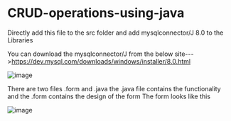 # CRUD-operations-using-java

Directly add this file to the src folder and add mysqlconnector/J 8.0 to the Libraries

You can download the mysqlconnector/J from the below site--->https://dev.mysql.com/downloads/windows/installer/8.0.html

![image](https://github.com/shivacharan6121/CRUD-operations-using-java/assets/73306462/8f52a603-9bbd-4190-a968-44a23e609a7d)

There are two files .form and .java the .java file contains the functionality and the .form contains the design of the form 
The form looks like this

![image](https://github.com/shivacharan6121/CRUD-operations-using-java/assets/73306462/e3423f84-d83e-46c5-87f4-1414139b450f)
